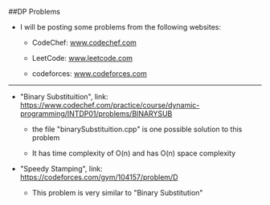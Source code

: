 ##DP Problems

* I will be posting some problems from the following websites: 

    - CodeChef: www.codechef.com  

    - LeetCode: www.leetcode.com  

    - codeforces: www.codeforces.com  

---

* "Binary Substituition", link: https://www.codechef.com/practice/course/dynamic-programming/INTDP01/problems/BINARYSUB  

    - the file "binarySubstituition.cpp" is one possible solution to this problem  

    - It has time complexity of O(n) and has O(n) space complexity  

* "Speedy Stamping", link: https://codeforces.com/gym/104157/problem/D  

    - This problem is very similar to "Binary Substitution"  

